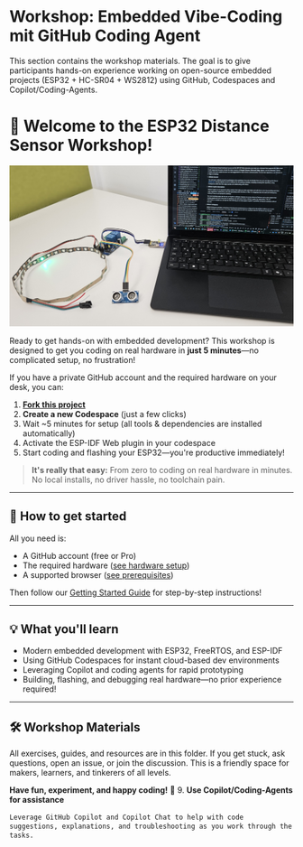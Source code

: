 
# Workshop: Embedded Vibe-Coding mit GitHub Coding Agent
This section contains the workshop materials. The goal is to give participants hands-on experience working on open-source embedded projects (ESP32 + HC-SR04 + WS2812) using GitHub, Codespaces and Copilot/Coding-Agents.


# 👋 Welcome to the ESP32 Distance Sensor Workshop!

[![Workshop Setup](../assets/images/setup.jpg)](../assets/images/setup.jpg)

Ready to get hands-on with embedded development? This workshop is designed to get you coding on real hardware in **just 5 minutes**—no complicated setup, no frustration!

If you have a private GitHub account and the required hardware on your desk, you can:

1. [**Fork this project**](https://github.com/enthali/esp32-distance/fork)
2. **Create a new Codespace** (just a few clicks)
3. Wait ~5 minutes for setup (all tools & dependencies are installed automatically)
4. Activate the ESP-IDF Web plugin in your codespace
5. Start coding and flashing your ESP32—you're productive immediately!

> **It's really that easy:** From zero to coding on real hardware in minutes. No local installs, no driver hassle, no toolchain pain.

---

## 🚦 How to get started

All you need is:
- A GitHub account (free or Pro)
- The required hardware ([see hardware setup](hardwaresetup.md))
- A supported browser ([see prerequisites](prerequisites.md))

Then follow our [Getting Started Guide](gettingstartet.md) for step-by-step instructions!

---

## 💡 What you'll learn
- Modern embedded development with ESP32, FreeRTOS, and ESP-IDF
- Using GitHub Codespaces for instant cloud-based dev environments
- Leveraging Copilot and coding agents for rapid prototyping
- Building, flashing, and debugging real hardware—no prior experience required!

---

## 🛠️ Workshop Materials
All exercises, guides, and resources are in this folder. If you get stuck, ask questions, open an issue, or join the discussion. This is a friendly space for makers, learners, and tinkerers of all levels.

**Have fun, experiment, and happy coding!** 🎉
9. **Use Copilot/Coding-Agents for assistance**  

    Leverage GitHub Copilot and Copilot Chat to help with code suggestions, explanations, and troubleshooting as you work through the tasks.
